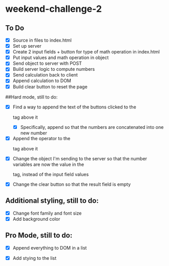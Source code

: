 # weekend-challenge-2
## To Do
- [x] Source in files to index.html
- [x] Set up server
- [x] Create 2 input fields + button for type of math operation in index.html
- [x] Put input values and math operation in object
- [x] Send object to server with POST 
- [x] Build server logic to compute numbers
- [x] Send calculation back to client 
- [x] Append calculation to DOM
- [x] Build clear button to reset the page

##Hard mode, still to do:
- [x] Find a way to append the text of the buttons clicked to the <p> tag above it
    - [x] Specifically, append so that the numbers are concatenated into one new number
- [x] Append the operator to the <p> tag above it
- [x] Change the object I'm sending to the server so that the number variables are now the value in the <p> tag, instead of the input field values
- [x] Change the clear button so that the result field is empty

## Additional styling, still to do:
- [x] Change font family and font size
- [x] Add background color

## Pro Mode, still to do:
- [x] Append everything to DOM in a list
- [x] Add stying to the list

